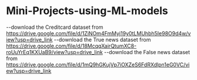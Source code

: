 # Mini-Projects-using-ML-models
--download the Creditcard dataset from https://drive.google.com/file/d/1ZiNOm4FmMyj19y0tLMUhbh5Ie98O9d4w/view?usp=drive_link
--download the True news dataset from https://drive.google.com/file/d/18McqqXairQtumXC8-roUuYrEq1KXUaB9/view?usp=drive_link
--download the False news dataset from https://drive.google.com/file/d/1mQ9hGKujVp7iOXZeS6FdRXdlpn1eG0VC/view?usp=drive_link
